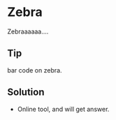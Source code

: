 # Zebra

Zebraaaaaa....

## Tip

bar code on zebra.

## Solution

* Online tool, and will get answer.
